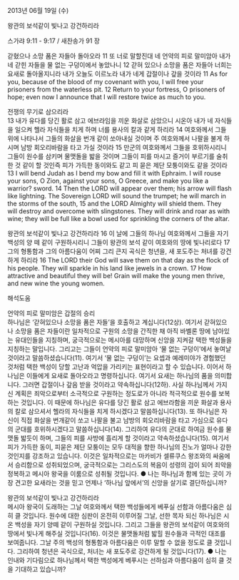 2013년 06월 19일 (수)

왕관의 보석같이 빛나고 강건하리라



스가랴 9:11 - 9:17 / 새찬송가 91 장


갇혔으나 소망 품은 자들아 돌아오라 
11 또 너로 말할진대 네 언약의 피로 말미암아 내가 네 갇힌 자들을 물 없는 구덩이에서 놓았나니 12 갇혀 있으나 소망을 품은 자들아 너희는 요새로 돌아올지니라 내가 오늘도 이르노라 내가 네게 갑절이나 갚을 것이라
11 As for you, because of the blood of my covenant with you, I will free your prisoners from the waterless pit. 12 Return to your fortress, O prisoners of hope; even now I announce that I will restore twice as much to you.   

전쟁의 무기로 삼으리라  
13 내가 유다를 당긴 활로 삼고 에브라임을 끼운 화살로 삼았으니 시온아 내가 네 자식들을 일으켜 헬라 자식들을 치게 하며 너를 용사의 칼과 같게 하리라 14 여호와께서 그들 위에 나타나서 그들의 화살을 번개 같이 쏘아내실 것이며 주 여호와께서 나팔을 불게 하시며 남방 회오리바람을 타고 가실 것이라 15 만군의 여호와께서 그들을 호위하시리니 그들이 원수를 삼키며 물맷돌을 밟을 것이며 그들이 피를 마시고 즐거이 부르기를 술취한 것 같이 할 것인즉 피가 가득한 동이와도 같고 피 묻은 제단 모퉁이와도 같을 것이라
13 I will bend Judah as I bend my bow and fill it with Ephraim. I will rouse your sons, O Zion, against your sons, O Greece, and make you like a warrior? sword. 14 Then the LORD will appear over them; his arrow will flash like lightning. The Sovereign LORD will sound the trumpet; he will march in the storms of the south, 15 and the LORD Almighty will shield them. They will destroy and overcome with slingstones. They will drink and roar as with wine; they will be full like a bowl used for sprinkling the corners of the altar.  

왕관의 보석같이 빛나고 강건하리라 
16 이 날에 그들의 하나님 여호와께서 그들을 자기 백성의 양 떼 같이 구원하시리니 그들이 왕관의 보석 같이 여호와의 땅에 빛나리로다 17 그의 형통함과 그의 아름다움이 어찌 그리 큰지 곡식은 청년을, 새 포도주는 처녀를 강건하게 하리라
16 The LORD their God will save them on that day as the flock of his people. They will sparkle in his land like jewels in a crown. 17 How attractive and beautiful they will be! Grain will make the young men thrive, and new wine the young women.

해석도움





언약의 피로 말미암은 갑절의 승리  
하나님은 ‘갇혀있으나 소망을 품은 자들’을 호출하고 계십니다(12상). 여기서 갇혀있으나 소망을 품은 자들이란 일차적으로 구원의 소망을 간직한 채 아직 바벨론 땅에 남아있는 유대인들을 지칭하며, 궁극적으로는 메시아를 대망하며 신앙을 지켜갈 택한 백성들을 지칭하는 말입니다. 그리고는 그들이 언약의 피로 말미암아 ‘물 없는 구덩이’에서 놓여날 것이라고 말씀하셨습니다(11). 여기서 ‘물 없는 구덩이’는 요셉과 예레미야가 경험했던 것처럼 택한 백성이 당할 고난과 억압을 가리키는 표현이라고 할 수 있습니다. 이어서 하나님은 이들에게 요새로 돌아오라고 명령하십니다. 여기서 요새는 하나님의 품을 의미합니다. 그러면 갑절이나 갚음 받을 것이라고 약속하십니다(12하). 사실 하나님께서 가지신 계획은 죄악으로부터 소극적으로 구원하는 정도로가 아니라 적극적으로 원수를 보복하는 것입니다. 이 때문에 하나님은 유다를 당긴 활로 삼고 에브라함을 끼운 화살과 용사의 칼로 삼으셔서 헬라의 자식들을 치게 하시겠다고 말씀하십니다(13). 또 하나님은 자신이 직접 화살을 번개같이 쏘고 나팔을 불고 남방의 회오리바람을 타고 가심으로 유다의 군대를 호위하시겠다고 말씀하십니다(14). 그리하여 유다의 군대로 하여금 원수를 물맷돌 밟듯이 하며, 그들의 피를 사방에 흘리게 할 것이라고 약속하셨습니다(15). 여기서 피가 가득한 동이, 피묻은 제단 모퉁이는 모두 대적을 향한 하나님의 진노가 얼마나 강한 것인지를 강조하고 있습니다. 이것은 일차적으로는 마카비가 셀류쿠스 왕조와의 싸움에서 승리함으로 성취되었으며, 궁극적으로는 그리스도의 복음이 성령의 검이 되어 죄악을 정복하고 메시아 왕국을 이룸으로 성취될 것입니다. 
● 나는 하나님과 함께 있는 곳이 가장 견고한 요새라는 것을 믿고 언제나 ‘하나님 앞에서’의 신앙을 살기로 결단하십니까?

왕관의 보석같이 빛나고 강건하리라  
메시아 왕국이 도래하는 그날 여호와께서 택한 백성들에게 베푸실 선함과 아름다움은 심히 클 것입니다. 원수에 대한 심판이 온전히 이루어질 그날, 선한 목자 되신 하나님은 시온 백성을 자기 양떼 같이 구원하실 것입니다. 그리고 그들을 왕관의 보석같이 여호와의 땅에서 빛나게 해주실 것입니다(16). 이것은 물맷돌처럼 밟힐 원수들과 극적인 대조를 보여줍니다. 그날 주의 백성의 형통함과 아름다움은 이루 말할 수 없을 정도로 클 것입니다. 그리하여 청년은 곡식으로, 처녀는 새 포도주로 강건하게 될 것입니다(17). 
● 나는 인내와 기다림으로 하나님께서 택한 백성에게 베푸시는 선하심과 아름다움이 심히 클 것을 기대하고 있습니까?